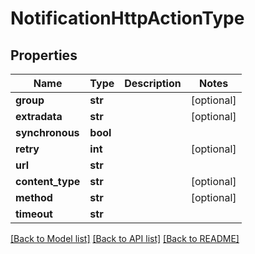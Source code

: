 # NotificationHttpActionType

## Properties
Name | Type | Description | Notes
------------ | ------------- | ------------- | -------------
**group** | **str** |  | [optional] 
**extradata** | **str** |  | [optional] 
**synchronous** | **bool** |  | 
**retry** | **int** |  | [optional] 
**url** | **str** |  | 
**content_type** | **str** |  | [optional] 
**method** | **str** |  | [optional] 
**timeout** | **str** |  | 

[[Back to Model list]](../README.md#documentation-for-models) [[Back to API list]](../README.md#documentation-for-api-endpoints) [[Back to README]](../README.md)


